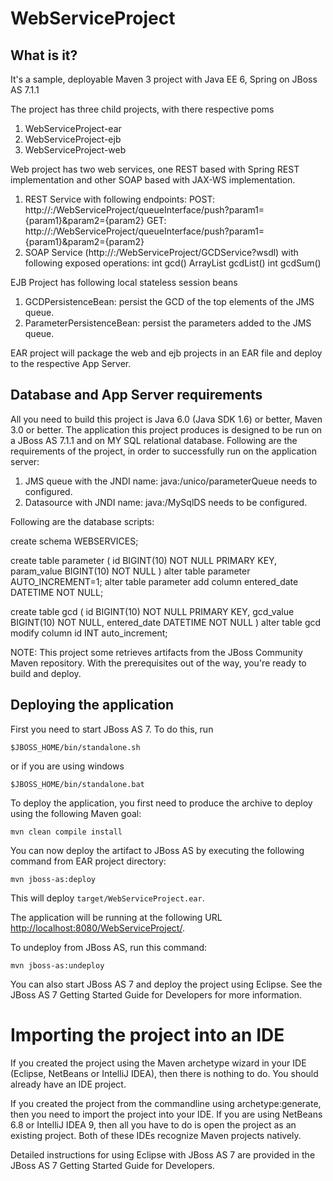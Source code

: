 WebServiceProject
=====================

What is it?
-----------

It's a sample, deployable Maven 3 project with Java EE 6, Spring on JBoss AS 7.1.1

The project has three child projects, with there respective poms 

1) WebServiceProject-ear
2) WebServiceProject-ejb
3) WebServiceProject-web

Web project has two web services, one REST based with Spring REST implementation and other SOAP based with JAX-WS implementation.

1) REST Service with following endpoints:
   POST: http://<hostname>:<port>/WebServiceProject/queueInterface/push?param1={param1}&param2={param2}
   GET: http://<hostname>:<port>/WebServiceProject/queueInterface/push?param1={param1}&param2={param2}
2) SOAP Service (http://<hostname>:<port>/WebServiceProject/GCDService?wsdl) with following exposed operations:
	 int gcd()
 	ArrayList<Integer> gcdList()
	 int gcdSum()

EJB Project has following local stateless session beans

1) GCDPersistenceBean: persist the GCD of the top elements of the JMS queue.
2) ParameterPersistenceBean: persist the parameters added to the JMS queue.

EAR project will package the web and ejb projects in an EAR file and deploy to the respective App Server.

Database and App Server requirements
----------------------------------------------

All you need to build this project is Java 6.0 (Java SDK 1.6) or better, Maven 3.0 or better.
The application this project produces is designed to be run on a JBoss AS 7.1.1 and on MY SQL relational database.
Following are the requirements of the project, in order to successfully run on the application server:

1) JMS queue with the JNDI name: java:/unico/parameterQueue needs to configured.
2) Datasource with JNDI name: java:/MySqlDS needs to be configured.

Following are the database scripts:

create schema WEBSERVICES;

create table parameter (
id BIGINT(10) NOT NULL PRIMARY KEY,
param_value BIGINT(10) NOT NULL
)
alter table parameter AUTO_INCREMENT=1;
alter table parameter add column entered_date DATETIME NOT NULL;

create table gcd (
id BIGINT(10) NOT NULL PRIMARY KEY,
gcd_value BIGINT(10) NOT NULL,
entered_date DATETIME NOT NULL
)
alter table gcd modify column id INT auto_increment;

 
NOTE:
This project some retrieves artifacts from the JBoss Community Maven repository.
With the prerequisites out of the way, you're ready to build and deploy.

Deploying the application
-------------------------
 
First you need to start JBoss AS 7. To do this, run
  
    $JBOSS_HOME/bin/standalone.sh
  
or if you are using windows
 
    $JBOSS_HOME/bin/standalone.bat

To deploy the application, you first need to produce the archive to deploy using
the following Maven goal:

    mvn clean compile install

You can now deploy the artifact to JBoss AS by executing the following command from EAR project directory:

    mvn jboss-as:deploy

This will deploy `target/WebServiceProject.ear`.
 
The application will be running at the following URL <http://localhost:8080/WebServiceProject/>.

To undeploy from JBoss AS, run this command:

    mvn jboss-as:undeploy

You can also start JBoss AS 7 and deploy the project using Eclipse. See the JBoss AS 7
Getting Started Guide for Developers for more information.
 
Importing the project into an IDE
=================================

If you created the project using the Maven archetype wizard in your IDE
(Eclipse, NetBeans or IntelliJ IDEA), then there is nothing to do. You should
already have an IDE project.

If you created the project from the commandline using archetype:generate, then
you need to import the project into your IDE. If you are using NetBeans 6.8 or
IntelliJ IDEA 9, then all you have to do is open the project as an existing
project. Both of these IDEs recognize Maven projects natively.
 
Detailed instructions for using Eclipse with JBoss AS 7 are provided in the 
JBoss AS 7 Getting Started Guide for Developers.


